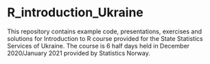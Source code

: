 # R_introduction_Ukraine

This repository contains example code, presentations, exercises and solutions for Introduction to R course provided for the State Statistics Services of Ukraine. The course is 6 half days held in December 2020/January 2021 provided by Statistics Norway.